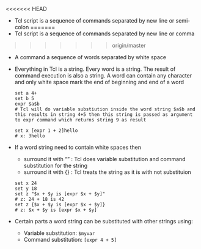 <<<<<<< HEAD
-   Tcl script is a sequence of commands separated by new line or semi-colon
=======
-   Tcl script is a sequence of commands separated by new line or comma

>>>>>>> origin/master
-   A command a sequence of words separated by white space
-   Everything in Tcl is a string.  Every word is a string.  The result of
    command execution is also a string.  A word can contain any character and
    only white space mark the end of beginning and end of a word
    ```
    set a 4+
    set b 5
    expr $a$b
    # Tcl will do variable substiution inside the word string $a$b and this results in string 4+5 then this string is passed as argument to expr command which returns string 9 as result

    set x [expr 1 + 2]hello
    # x: 3hello
    ```
-   If a word string need to contain white spaces then
    -   surround it with “” : Tcl does variable substitution and command
        substitution for the string
    -   surround it with {} : Tcl treats the string as it is with not
        substituion

    ```
    set x 24
    set y 18
    set z "$x + $y is [expr $x + $y]"
    # z: 24 + 18 is 42
    set z {$x + $y is [expr $x + $y]} 
    # z: $x + $y is [expr $x + $y]
    ```
-   Certain parts a word string can be substituted with other strings using:
    -   Variable substitution: `$myvar`
    -   Command substitution: `[expr 4 + 5]`

